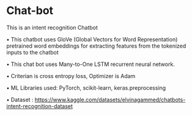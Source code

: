 # Chat-bot
This is an intent recognition Chatbot

• This chatbot uses GloVe (Global Vectors for Word Representation) pretrained word embeddings for extracting features from the tokenized inputs to the chatbot

• This chat bot uses Many-to-One LSTM recurrent neural network.

• Criterian is cross entropy loss, Optimizer is Adam

• ML Libraries used: PyTorch, scikit-learn, keras.preprocessing

• Dataset : https://www.kaggle.com/datasets/elvinagammed/chatbots-intent-recognition-dataset
